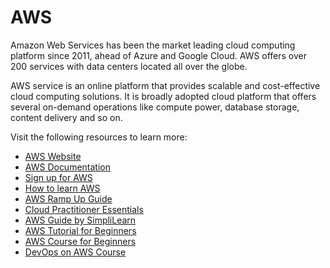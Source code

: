 # AWS

Amazon Web Services has been the market leading cloud computing platform since 2011, ahead of Azure and Google Cloud. AWS offers over 200 services with data centers located all over the globe.

AWS service is an online platform that provides scalable and cost-effective cloud computing solutions. It is broadly adopted cloud platform that offers several on-demand operations like compute power, database storage, content delivery and so on.

Visit the following resources to learn more:

- [AWS Website](https://aws.amazon.com/)
- [AWS Documentation](https://docs.aws.amazon.com/)
- [Sign up for AWS](https://portal.aws.amazon.com/billing/signup)
- [How to learn AWS](https://cs.fyi/guide/how-to-learn-aws/)
- [AWS Ramp Up Guide](https://d1.awsstatic.com/training-and-certification/ramp-up_guides/Ramp-Up_Guide_CloudPractitioner.pdf)
- [Cloud Practitioner Essentials](https://explore.skillbuilder.aws/learn/course/external/view/elearning/134/aws-cloud-practitioner-essentials)
- [AWS Guide by SimpliLearn](https://www.simplilearn.com/tutorials/aws-tutorial/what-is-aws)
- [AWS Tutorial for Beginners](https://www.youtube.com/watch?v=k1RI5locZE4&t=129s)
- [AWS Course for Beginners](https://www.coursera.org/learn/aws-cloud-technical-essentials?specialization=aws-devops)
- [DevOps on AWS Course ](https://www.coursera.org/specializations/aws-devops?#courses)
